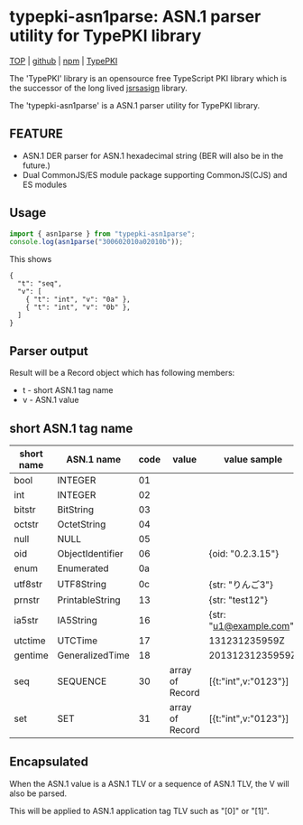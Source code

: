 typepki-asn1parse: ASN.1 parser utility for TypePKI library
===========================================================

[TOP](https://kjur.github.io/typepki-asn1parse/) | [github](https://github.com/kjur/typepki-asn1parse) | [npm](https://www.npmjs.com/package/typepki-asn1parse) | [TypePKI](https://kjur.github.io/typepki/) 

The 'TypePKI' library is an opensource free TypeScript PKI library which is the successor of the long lived [jsrsasign](https://kjur.github.io/jsrsasign) library.

The 'typepki-asn1parse' is a ASN.1 parser utility for TypePKI library. 

## FEATURE
- ASN.1 DER parser for ASN.1 hexadecimal string (BER will also be in the future.)
- Dual CommonJS/ES module package supporting CommonJS(CJS) and ES modules

## Usage
``` JavaScript
import { asn1parse } from "typepki-asn1parse";
console.log(asn1parse("300602010a02010b"));
```
This shows
```
{
  "t": "seq",
  "v": [
    { "t": "int", "v": "0a" },
    { "t": "int", "v": "0b" },
  ]
}
```

## Parser output
Result will be a Record object which has following members:

- t - short ASN.1 tag name
- v - ASN.1 value

## short ASN.1 tag name

|short name|ASN.1 name|code|value|value sample|
|----------|----------|----|-----|------------|
|bool|INTEGER|01|||
|int|INTEGER|02|||
|bitstr|BitString|03|||
|octstr|OctetString|04|||
|null|NULL|05|||
|oid|ObjectIdentifier|06||{oid: "0.2.3.15"}|
|enum|Enumerated|0a|||
|utf8str|UTF8String|0c||{str: "りんご3"}|
|prnstr|PrintableString|13||{str: "test12"}|
|ia5str|IA5String|16||{str: "u1@example.com"}|
|utctime|UTCTime|17||131231235959Z|
|gentime|GeneralizedTime|18||20131231235959Z|
|seq|SEQUENCE|30|array of Record|[{t:"int",v:"0123"}]|
|set|SET|31|array of Record|[{t:"int",v:"0123"}]|

## Encapsulated
When the ASN.1 value is a ASN.1 TLV or a sequence of ASN.1 TLV, the V will also be parsed.

This will be applied to ASN.1 application tag TLV such as "[0]" or "[1]".



